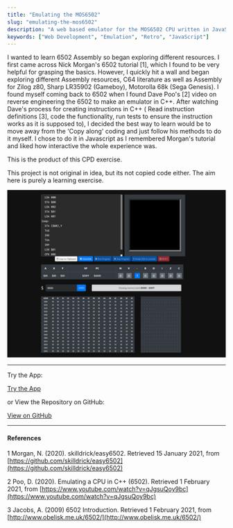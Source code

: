 ```yaml
---
title: "Emulating the MOS6502"
slug: "emulating-the-mos6502"
description: "A web based emulator for the MOS6502 CPU written in JavaScript"
keywords: ["Web Development", "Emulation", "Retro", "JavaScript"]
---
```


I wanted to learn 6502 Assembly so began exploring different resources. I first came across Nick Morgan's 6502 tutorial [1], which I found to be very helpful for grasping the basics. However, I quickly hit a wall and began exploring different Assembly resources, C64 literature as well as Assembly for Zilog z80, Sharp LR35902 (Gameboy), Motorolla 68k (Sega Genesis). I found myself coming back to 6502 when I found Dave Poo's [2] video on reverse engineering the 6502 to make an emulator in C++. After watching Dave's process for creating instructions in C++ ( Read instruction definitions [3], code the functionality, run tests to ensure the instruction works as it is supposed to), I decided the best way to learn would be to move away from the 'Copy along' coding and just follow his methods to do it myself. I chose to do it in Javascript as I remembered Morgan's tutorial and liked how interactive the whole experience was.

This is the product of this CPD exercise.

This project is not original in idea, but its not copied code either. The aim here is purely a learning exercise.

![screenshot](/project-images/emulating-the-mos6502/feature.png)

---

Try the App:

<a className="btn btn-dark" href="https://gcoulby.github.io/MOS6502/"  target="_blank" rel="noopener noreferrer"><i className="fa fa-globe"></i> Try the App</a>

or View the Repository on GitHub:

<a className="btn btn-dark" href="https://github.com/gcoulby/MOS6502"  target="_blank" rel="noopener noreferrer"><i className="fa fa-github"></i> View on GitHub</a>

---

#### References

1 Morgan, N. (2020). skilldrick/easy6502. Retrieved 15 January 2021, from [https://github.com/skilldrick/easy6502](https://github.com/skilldrick/easy6502)

2 Poo, D. (2020). Emulating a CPU in C++ (6502). Retrieved 1 February 2021, from [https://www.youtube.com/watch?v=qJgsuQoy9bc](https://www.youtube.com/watch?v=qJgsuQoy9bc)

3 Jacobs, A. (2009) 6502 Introduction. Retrieved 1 February 2021, from [http://www.obelisk.me.uk/6502/](http://www.obelisk.me.uk/6502/)
